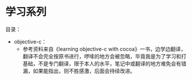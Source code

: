 学习系列
==========

目录：

-	objective-c：
	-	参考资料来自《learning objective-c with cocoa》一书，边学边翻译，翻译不会完全按原书进行，啰嗦的地方会被忽略，毕竟我是为了学习和打基础，不是专门翻译，限于本人的水平，笔记中或翻译的地方难免会有错漏，如果能指出，则不胜感激，后面会持续改进。

